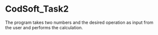 # CodSoft_Task2
The program takes two numbers and the desired operation as input from the user and performs the calculation.
